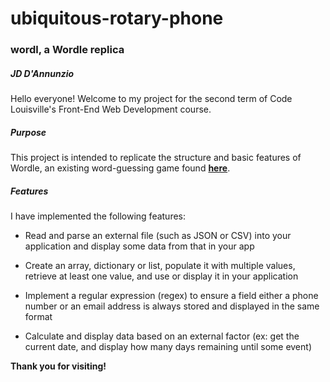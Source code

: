 # ubiquitous-rotary-phone

### wordl, a Wordle replica

##### JD D'Annunzio

Hello everyone! Welcome to my project for the second term of Code Louisville's Front-End Web Development course.

##### Purpose

This project is intended to replicate the structure and basic features of Wordle, an existing word-guessing game found **[here](https://www.nytimes.com/games/wordle/index.html)**.

##### Features

I have implemented the following features:

- Read and parse an external file (such as JSON or CSV) into your application and display some data from that in your app

- Create an array, dictionary or list, populate it with multiple values, retrieve at least one value, and use or display it in your application

- Implement a regular expression (regex) to ensure a field either a phone number or an email address is always stored and displayed in the same format

- Calculate and display data based on an external factor (ex: get the current date, and display how many days remaining until some event)

**Thank you for visiting!**
